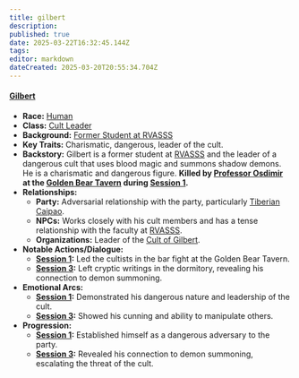 ```yaml
---
title: gilbert
description: 
published: true
date: 2025-03-22T16:32:45.144Z
tags: 
editor: markdown
dateCreated: 2025-03-20T20:55:34.704Z
---
```


#### **[Gilbert](/characters/gilbert)**  
- **Race:** [Human](/races/human)  
- **Class:** [Cult Leader](/classes/cult-leader)  
- **Background:** [Former Student at RVASSS](/backgrounds/former-student-at-rvasss)  
- **Key Traits:** Charismatic, dangerous, leader of the cult.  
- **Backstory:** Gilbert is a former student at [RVASSS](/locations/rvasss) and the leader of a dangerous cult that uses blood magic and summons shadow demons. He is a charismatic and dangerous figure.  **Killed by [Professor Osdimir](/characters/professor-osdimir-lataniel-dera-vrentica) at the [Golden Bear Tavern](/locations/golden-bear-tavern) during [Session 1](/sessions/campaign_2/session_1_summary).**
- **Relationships:**  
  - **Party:** Adversarial relationship with the party, particularly [Tiberian Caipao](/characters/tiberian-caipao).  
  - **NPCs:** Works closely with his cult members and has a tense relationship with the faculty at [RVASSS](/locations/rvasss).  
  - **Organizations:** Leader of the [Cult of Gilbert](/organizations/cult-of-gilbert).  
- **Notable Actions/Dialogue:**  
  - **[Session 1](/session/session-1):** Led the cultists in the bar fight at the Golden Bear Tavern.  
  - **[Session 3](/session/session-3):** Left cryptic writings in the dormitory, revealing his connection to demon summoning.  
- **Emotional Arcs:**  
  - **[Session 1](/session/session-1):** Demonstrated his dangerous nature and leadership of the cult.  
  - **[Session 3](/session/session-3):** Showed his cunning and ability to manipulate others.  
- **Progression:**  
  - **[Session 1](/session/session-1):** Established himself as a dangerous adversary to the party.  
  - **[Session 3](/session/session-3):** Revealed his connection to demon summoning, escalating the threat of the cult.  